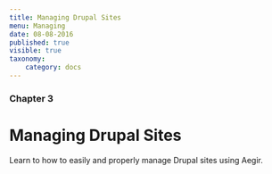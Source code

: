 ```yaml
---
title: Managing Drupal Sites
menu: Managing
date: 08-08-2016
published: true
visible: true
taxonomy:
    category: docs
---
```


### Chapter 3

# Managing Drupal Sites

Learn to how to easily and properly manage Drupal sites using Aegir.
